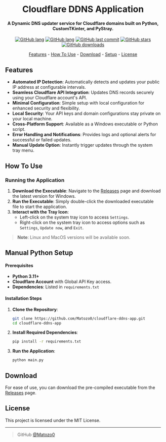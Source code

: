 <h1 align="center">
  <br>
  Cloudflare DDNS Application
  <br>
</h1>

<h4 align="center">A Dynamic DNS updater service for Cloudflare domains built on Python, CustomTKinter, and PyStray.</h4>

<p align="center">
  <a href="https://github.com/Matozo0/cloudflare-ddns-app/blob/main/README.md"><img alt="GitHub lang" src="https://img.shields.io/badge/lang-en-red.svg"></a>
  <a href="https://github.com/Matozo0/cloudflare-ddns-app/blob/main/README.pt-br.md"><img alt="GitHub lang" src="https://img.shields.io/badge/lang-pt--br-green.svg"></a>
  <a href="https://github.com/Matozo0/cloudflare-ddns-app/commits/main/"><img alt="GitHub last commit" src="https://img.shields.io/github/last-commit/Matozo0/cloudflare-ddns-app"></a>
  <a href="https://github.com/Matozo0/cloudflare-ddns-app/stargazers"><img alt="GitHub stars" src="https://img.shields.io/github/stars/Matozo0/cloudflare-ddns-app?style=for-the-badg"></a>
  <a href="https://github.com/Matozo0/cloudflare-ddns-app/releases"><img alt="GitHub downloads" src="https://img.shields.io/github/downloads/Matozo0/cloudflare-ddns-app/latest/total"></a>
</p>

<p align="center">
  <a href="#features">Features</a> -
  <a href="#how-to-use">How To Use</a> -
  <a href="#download">Download</a> -
  <a href="#setup">Setup</a> -
  <a href="#license">License</a>
</p>

## Features

- **Automated IP Detection**: Automatically detects and updates your public IP address at configurable intervals.
- **Seamless Cloudflare API Integration**: Updates DNS records securely using your Cloudflare account's API.
- **Minimal Configuration**: Simple setup with local configuration for enhanced security and flexibility.
- **Local Security**: Your API keys and domain configurations stay private on your local machine.
- **Cross-Platform Support**: Available as a Windows executable or Python script.
- **Error Handling and Notifications**: Provides logs and optional alerts for successful or failed updates.
- **Manual Update Option**: Instantly trigger updates through the system tray menu.

## How To Use

### Running the Application

1. **Download the Executable**: Navigate to the [Releases](https://github.com/Matozo0/cloudflare-ddns-app/releases) page and download the latest version for Windows.
2. **Run the Executable**: Simply double-click the downloaded executable file to start the application.
3. **Interact with the Tray Icon**:
   - Left-click on the system tray icon to access `Settings`.
   - Right-click on the system tray icon to access options such as `Settings`, `Update now`, and `Exit`.

> **Note**: Linux and MacOS versions will be available soon.

## Manual Python Setup

#### Prerequisites

- **Python 3.11+**
- **Cloudflare Account** with Global API Key access.
- **Dependencies**: Listed in `requirements.txt`

#### Installation Steps

1. **Clone the Repository**:
   ```bash
   git clone https://github.com/Matozo0/cloudflare-ddns-app.git
   cd cloudflare-ddns-app
   ```

2. **Install Required Dependencies**:
   ```bash
   pip install -r requirements.txt
   ```

3. **Run the Application**:
   ```bash
   python main.py
   ```

## Download

For ease of use, you can download the pre-compiled executable from the [Releases](https://github.com/Matozo0/cloudflare-ddns-app/releases/) page.

## License

This project is licensed under the MIT License.

---

> GitHub [@Matozo0](https://github.com/Matozo0)
